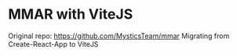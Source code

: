 # MMAR with ViteJS
Original repo: https://github.com/MysticsTeam/mmar
Migrating from Create-React-App to ViteJS